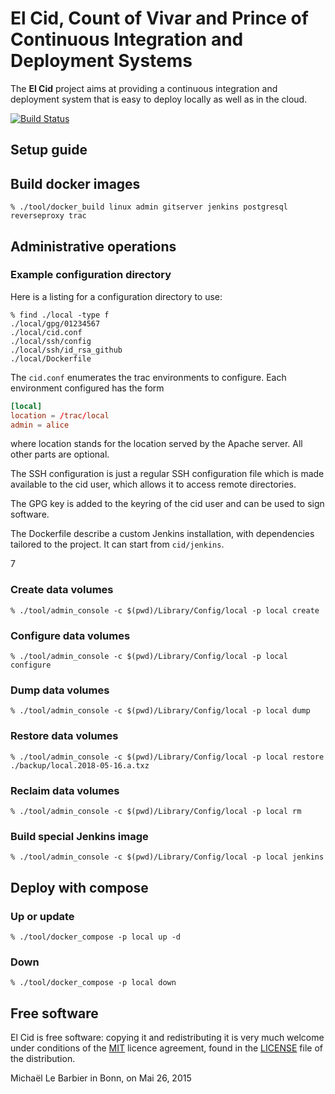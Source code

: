# El Cid, Count of Vivar and Prince of Continuous Integration and Deployment Systems

The **El Cid** project aims at providing a continuous integration and
deployment system that is easy to deploy locally as well as in the
cloud.

[![Build Status](https://travis-ci.org/michipili/cid.svg?branch=master)](https://travis-ci.org/michipili/cid?branch=master)

## Setup guide

## Build docker images

~~~ console
% ./tool/docker_build linux admin gitserver jenkins postgresql reverseproxy trac
~~~

## Administrative operations

### Example configuration directory

Here is a listing for a configuration directory to use:

~~~ console
% find ./local -type f
./local/gpg/01234567
./local/cid.conf
./local/ssh/config
./local/ssh/id_rsa_github
./local/Dockerfile
~~~

The `cid.conf` enumerates the trac environments to configure.  Each
environment configured has the form

~~~ conf
[local]
location = /trac/local
admin = alice
~~~

where location stands for the location served by the Apache
server. All other parts are optional.

The SSH configuration is just a regular SSH configuration file which
is made available to the cid user, which allows it to access remote
directories.

The GPG key is added to the keyring of the cid user and can be used to
sign software.

The Dockerfile describe a custom Jenkins installation, with
dependencies tailored to the project.  It can start from `cid/jenkins`.

7
### Create data volumes

~~~ console
% ./tool/admin_console -c $(pwd)/Library/Config/local -p local create
~~~


### Configure data volumes

~~~ console
% ./tool/admin_console -c $(pwd)/Library/Config/local -p local configure
~~~

### Dump data volumes

~~~ console
% ./tool/admin_console -c $(pwd)/Library/Config/local -p local dump
~~~

### Restore data volumes

~~~ console
% ./tool/admin_console -c $(pwd)/Library/Config/local -p local restore ./backup/local.2018-05-16.a.txz
~~~

### Reclaim data volumes

~~~ console
% ./tool/admin_console -c $(pwd)/Library/Config/local -p local rm
~~~


### Build special Jenkins image

~~~ console
% ./tool/admin_console -c $(pwd)/Library/Config/local -p local jenkins
~~~


## Deploy with compose

### Up or update

~~~ console
% ./tool/docker_compose -p local up -d
~~~

### Down

~~~ console
% ./tool/docker_compose -p local down
~~~

## Free software

El Cid is free software: copying it and redistributing it is very
much welcome under conditions of the [MIT][licence-url] licence
agreement, found in the [LICENSE][licence-file] file of the
distribution.

Michaël Le Barbier in Bonn, on Mai 26, 2015

  [licence-url]:        https://opensource.org/licenses/MIT
  [licence-file]:       LICENSE
  [bsdowl-home]:        https://github.com/michipili/bsdowl
  [bsdowl-install]:     https://github.com/michipili/bsdowl/wiki/Install
